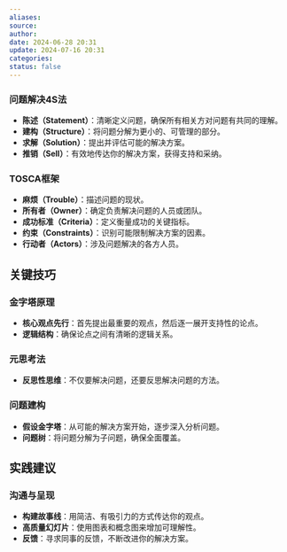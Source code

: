 ```yaml
---
aliases: 
source: 
author: 
date: 2024-06-28 20:31
update: 2024-07-16 20:31
categories: 
status: false
---
```

### 问题解决4S法
- **陈述（Statement）**：清晰定义问题，确保所有相关方对问题有共同的理解。
- **建构（Structure）**：将问题分解为更小的、可管理的部分。
- **求解（Solution）**：提出并评估可能的解决方案。
- **推销（Sell）**：有效地传达你的解决方案，获得支持和采纳。

### TOSCA框架
- **麻烦（Trouble）**：描述问题的现状。
- **所有者（Owner）**：确定负责解决问题的人员或团队。
- **成功标准（Criteria）**：定义衡量成功的关键指标。
- **约束（Constraints）**：识别可能限制解决方案的因素。
- **行动者（Actors）**：涉及问题解决的各方人员。

## 关键技巧

### 金字塔原理
- **核心观点先行**：首先提出最重要的观点，然后逐一展开支持性的论点。
- **逻辑结构**：确保论点之间有清晰的逻辑关系。

### 元思考法
- **反思性思维**：不仅要解决问题，还要反思解决问题的方法。

### 问题建构
- **假设金字塔**：从可能的解决方案开始，逐步深入分析问题。
- **问题树**：将问题分解为子问题，确保全面覆盖。

## 实践建议

### 沟通与呈现
- **构建故事线**：用简洁、有吸引力的方式传达你的观点。
- **高质量幻灯片**：使用图表和概念图来增加可理解性。
- **反馈**：寻求同事的反馈，不断改进你的解决方案。


